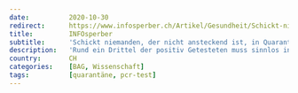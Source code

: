 ```yaml
---
date:          2020-10-30
redirect:      https://www.infosperber.ch/Artikel/Gesundheit/Schickt-niemanden-der-nicht-ansteckend-ist-in-Quarantane
title:         INFOsperber
subtitle:      'Schickt niemanden, der nicht ansteckend ist, in Quarantäne!'
description:   'Rund ein Drittel der positiv Getesteten muss sinnlos in eine Quarantäne. Das Bundesamt für Gesundheit handelt nicht.'
country:       CH
categories:    [BAG, Wissenschaft]
tags:          [quarantäne, pcr-test]
---
```

